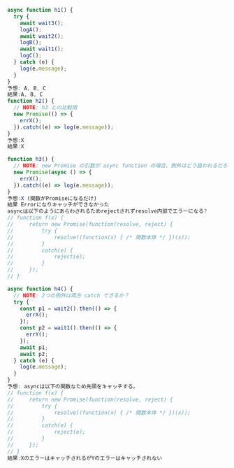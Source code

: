 ﻿```js
async function h1() {
  try {
    await wait3();
    logA();
    await wait2();
    logB();
    await wait1();
    logC();
  } catch (e) {
    log(e.message);
  }
}
予想: A, B, C
結果:A, B, C
function h2() {
  // NOTE: h3 との比較用
  new Promise(() => {
    errX();
  }).catch((e) => log(e.message));
}
予想:X
結果:X

function h3() {
  // NOTE: new Promise の引数が async function の場合、例外はどう扱われるだろう
  new Promise(async () => {
    errX();
  }).catch((e) => log(e.message));
}
予想:X (関数がPromiseになるだけ)
結果 Errorになりキャッチができなかった
asyncは以下のようにあらわされるためrejectされずresolve内部でエラーになる?
// function f(x) {
//     return new Promise(function(resolve, reject) {
//         try {
//             resolve((function(x) { /* 関数本体 */ })(x));
//         }
//         catch(e) {
//             reject(e);
//         }
//     });
// }

async function h4() {
  // NOTE: 2つの例外は両方 catch できるか？
  try {
    const p1 = wait2().then(() => {
      errX();
    });
    const p2 = wait1().then(() => {
      errY();
    });
    await p1;
    await p2;
  } catch (e) {
    log(e.message);
  }
}
予想: asyncは以下の関数なため先頭をキャッチする。
// function f(x) {
//     return new Promise(function(resolve, reject) {
//         try {
//             resolve((function(x) { /* 関数本体 */ })(x));
//         }
//         catch(e) {
//             reject(e);
//         }
//     });
// }
結果:XのエラーはキャッチされるがYのエラーはキャッチされない
```